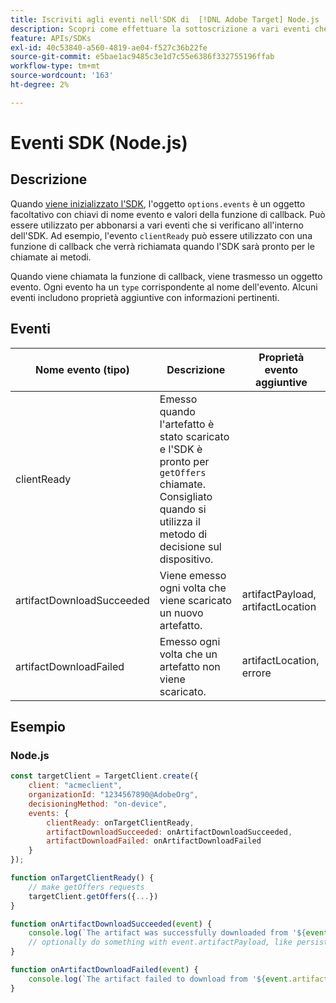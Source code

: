 ```yaml
---
title: Iscriviti agli eventi nell'SDK di  [!DNL Adobe Target] Node.js
description: Scopri come effettuare la sottoscrizione a vari eventi che si verificano nell’SDK di Node.js utilizzando l’oggetto [!UICONTROL OnDeviceDecisioningHandler].
feature: APIs/SDKs
exl-id: 40c53840-a560-4819-ae04-f527c36b22fe
source-git-commit: e5bae1ac9485c3e1d7c55e6386f332755196ffab
workflow-type: tm+mt
source-wordcount: '163'
ht-degree: 2%

---
```


# Eventi SDK (Node.js)

## Descrizione

Quando [viene inizializzato l&#39;SDK](initialize-sdk.md), l&#39;oggetto `options.events` è un oggetto facoltativo con chiavi di nome evento e valori della funzione di callback. Può essere utilizzato per abbonarsi a vari eventi che si verificano all&#39;interno dell&#39;SDK. Ad esempio, l&#39;evento `clientReady` può essere utilizzato con una funzione di callback che verrà richiamata quando l&#39;SDK sarà pronto per le chiamate ai metodi.

Quando viene chiamata la funzione di callback, viene trasmesso un oggetto evento. Ogni evento ha un `type` corrispondente al nome dell&#39;evento. Alcuni eventi includono proprietà aggiuntive con informazioni pertinenti.

## Eventi

| Nome evento (tipo) | Descrizione | Proprietà evento aggiuntive |
| --- | --- | --- |
| clientReady | Emesso quando l&#39;artefatto è stato scaricato e l&#39;SDK è pronto per `getOffers` chiamate. Consigliato quando si utilizza il metodo di decisione sul dispositivo. |
| artifactDownloadSucceeded | Viene emesso ogni volta che viene scaricato un nuovo artefatto. | artifactPayload, artifactLocation |
| artifactDownloadFailed | Emesso ogni volta che un artefatto non viene scaricato. | artifactLocation, errore |

## Esempio

### Node.js

```js {line-numbers="true"}
const targetClient = TargetClient.create({
    client: "acmeclient",
    organizationId: "1234567890@AdobeOrg",
    decisioningMethod: "on-device",
    events: {
        clientReady: onTargetClientReady,
        artifactDownloadSucceeded: onArtifactDownloadSucceeded,
        artifactDownloadFailed: onArtifactDownloadFailed
    }
});

function onTargetClientReady() {
    // make getOffers requests
    targetClient.getOffers({...})            
}

function onArtifactDownloadSucceeded(event) {
    console.log(`The artifact was successfully downloaded from '${event.artifactLocation}'`);
    // optionally do something with event.artifactPayload, like persist it
}

function onArtifactDownloadFailed(event) {
    console.log(`The artifact failed to download from '${event.artifactLocation}' with the following error message: ${event.error.message}`);
}
```
